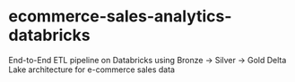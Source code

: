 # ecommerce-sales-analytics-databricks
End-to-End ETL pipeline on Databricks using Bronze → Silver → Gold Delta Lake architecture for e-commerce sales data
